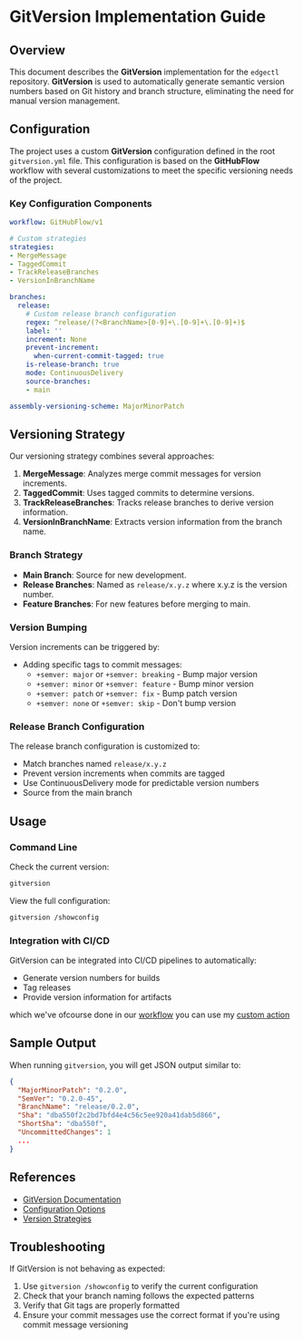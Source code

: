 # GitVersion Implementation Guide

## Overview

This document describes the **GitVersion** implementation for the `edgectl` repository. **GitVersion** is used to automatically generate semantic version numbers based on Git history and branch structure, eliminating the need for manual version management.

## Configuration

The project uses a custom **GitVersion** configuration defined in the root `gitversion.yml` file. This configuration is based on the **GitHubFlow** workflow with several customizations to meet the specific versioning needs of the project.

### Key Configuration Components

```yaml
workflow: GitHubFlow/v1

# Custom strategies
strategies:
- MergeMessage
- TaggedCommit
- TrackReleaseBranches
- VersionInBranchName

branches:
  release:
    # Custom release branch configuration
    regex: ^release/(?<BranchName>[0-9]+\.[0-9]+\.[0-9]+)$
    label: ''
    increment: None
    prevent-increment:
      when-current-commit-tagged: true
    is-release-branch: true
    mode: ContinuousDelivery
    source-branches:
    - main

assembly-versioning-scheme: MajorMinorPatch
```

## Versioning Strategy

Our versioning strategy combines several approaches:

1. **MergeMessage**: Analyzes merge commit messages for version increments.
2. **TaggedCommit**: Uses tagged commits to determine versions.
3. **TrackReleaseBranches**: Tracks release branches to derive version information.
4. **VersionInBranchName**: Extracts version information from the branch name.

### Branch Strategy

- **Main Branch**: Source for new development.
- **Release Branches**: Named as `release/x.y.z` where x.y.z is the version number.
- **Feature Branches**: For new features before merging to main.

### Version Bumping

Version increments can be triggered by:

- Adding specific tags to commit messages:
  - `+semver: major` or `+semver: breaking` - Bump major version
  - `+semver: minor` or `+semver: feature` - Bump minor version 
  - `+semver: patch` or `+semver: fix` - Bump patch version
  - `+semver: none` or `+semver: skip` - Don't bump version

### Release Branch Configuration

The release branch configuration is customized to:
- Match branches named `release/x.y.z`
- Prevent version increments when commits are tagged
- Use ContinuousDelivery mode for predictable version numbers
- Source from the main branch

## Usage

### Command Line

Check the current version:
```bash
gitversion
```

View the full configuration:
```bash
gitversion /showconfig
```

### Integration with CI/CD

GitVersion can be integrated into CI/CD pipelines to automatically:
- Generate version numbers for builds
- Tag releases
- Provide version information for artifacts

which we've ofcourse done in our [workflow](../../.github/workflows/binary-release.yaml) you can use my [custom action](https://github.com/michielvha/gitversion-tag-action)

## Sample Output

When running `gitversion`, you will get JSON output similar to:

```json
{
  "MajorMinorPatch": "0.2.0",
  "SemVer": "0.2.0-45",
  "BranchName": "release/0.2.0",
  "Sha": "dba550f2c2bd7bfd4e4c56c5ee920a41dab5d866",
  "ShortSha": "dba550f",
  "UncommittedChanges": 1
  ...
}
```

## References

- [GitVersion Documentation](https://gitversion.net/docs/)
- [Configuration Options](https://gitversion.net/docs/reference/configuration)
- [Version Strategies](https://gitversion.net/docs/reference/version-increments)

## Troubleshooting

If GitVersion is not behaving as expected:

1. Use `gitversion /showconfig` to verify the current configuration
2. Check that your branch naming follows the expected patterns
3. Verify that Git tags are properly formatted
4. Ensure your commit messages use the correct format if you're using commit message versioning